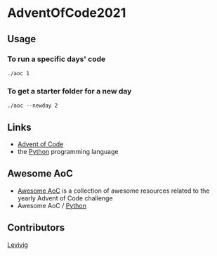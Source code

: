 # AdventOfCode2021

## Usage

### To run a specific days' code

`./aoc 1`

### To get a starter folder for a new day

`./aoc --newday 2`

Links
-----

* [Advent of Code](https://adventofcode.com/)
* the [Python](https://www.python.org) programming language

Awesome AoC
-----------

* [Awesome AoC](https://github.com/Bogdanp/awesome-advent-of-code) is a collection of
  awesome resources related to the yearly Advent of Code challenge
* Awesome AoC / [Python](https://github.com/Bogdanp/awesome-advent-of-code#python)

## Contributors

[Levivig](https://twitter.com/Levivig)
